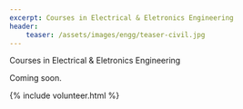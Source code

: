 ```yaml
---
excerpt: Courses in Electrical & Eletronics Engineering
header:
    teaser: /assets/images/engg/teaser-civil.jpg
---
```

Courses in Electrical & Eletronics Engineering

Coming soon.

{% include volunteer.html %}